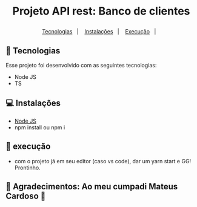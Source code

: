 <h1 align="center">
  <p> Projeto API rest: Banco de clientes </>
</h1>

<p align="center">
  <a href="#-tecnologias">Tecnologias</a>&nbsp;&nbsp;&nbsp;|&nbsp;&nbsp;&nbsp;
  <a href="#-instalações">Instalações</a>&nbsp;&nbsp;&nbsp;|&nbsp;&nbsp;&nbsp;
  <a href="#-execução">Execução</a>&nbsp;&nbsp;&nbsp;|&nbsp;&nbsp;&nbsp;
</p>


## 🚀 Tecnologias

Esse projeto foi desenvolvido com as seguintes tecnologias:

- Node JS
- TS

## 💻 Instalações

- <a href="https://nodejs.org/en/">Node JS</a>
- npm install ou npm i 

## 🔖 execução
- com o projeto já em seu editor (caso vs code), dar um yarn start e GG! Prontinho. 




## 🙏 Agradecimentos: Ao meu cumpadi Mateus Cardoso 💜
